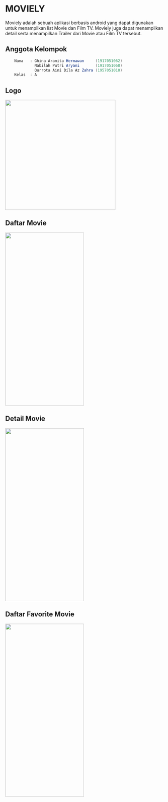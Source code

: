 # MOVIELY 
Moviely adalah sebuah aplikasi berbasis android yang dapat digunakan untuk menampilkan list Movie dan Film TV. 
Moviely juga dapat menampilkan detail serta menampilkan Trailer dari Movie atau Film TV tersebut.

## Anggota Kelompok
 ``` java 
     Nama   : Ghina Aramita Hermawan     (1917051062)
              Nabilah Putri Aryani       (1917051068)
              Qurrota Aini Dila Az Zahra (1957051010)
     Kelas  : A
 ``` 

## Logo 
<img src="https://drive.google.com/uc?export=view&id=1RTHY9GY0m6z6ZQZbugkgZCNBao7TgQ3p" width="350" height="350">

## Daftar Movie
<img src="https://drive.google.com/uc?export=view&id=1faRY6deUUkFKnIl1QSyPg4kaWDGliQ12" width="250" height="550">

## Detail Movie
<img src="https://drive.google.com/uc?export=view&id=1brh1D6_ZG6sqtIEx1YWVeLZk_S6uOBoT" width="250" height="550">

## Daftar Favorite Movie
<img src="https://drive.google.com/uc?export=view&id=1JQErAni-2uCx6xCdpLF5Iwnkf5N4dDbN" width="250" height="550">
